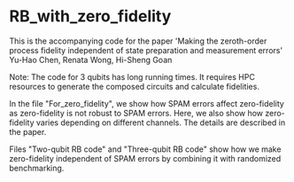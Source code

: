 # RB_with_zero_fidelity
This is the accompanying code for the paper
'Making the zeroth-order process fidelity independent of state preparation and measurement errors'
Yu-Hao Chen, Renata Wong, Hi-Sheng Goan

Note: The code for 3 qubits has long running times. It requires HPC resources to generate the composed
circuits and calculate fidelities. 




In the file "For_zero_fidelity", we show how SPAM errors affect zero-fidelity as zero-fidelity is not robust to SPAM errors. Here, we also show how zero-fidelity varies depending on different channels. The details are described in the paper.

Files "Two-qubit RB code" and "Three-qubit RB code" show how we make zero-fidelity independent of SPAM errors by combining it with randomized benchmarking.

